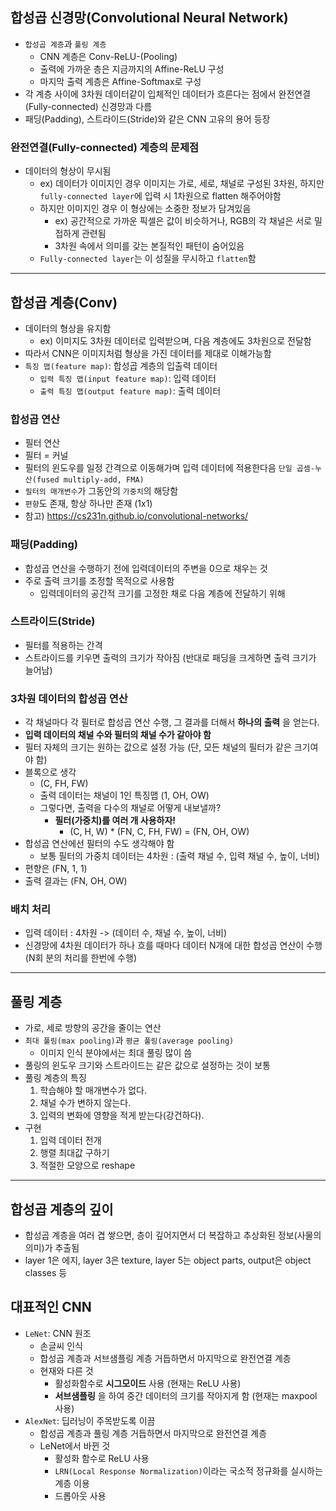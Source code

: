 ## 합성곱 신경망(Convolutional Neural Network)
- `합성곱 계층`과 `풀링 계층`
	- CNN 계층은 Conv-ReLU-(Pooling)
	- 출력에 가까운 층은 지금까지의 Affine-ReLU 구성
	- 마지막 출력 계층은 Affine-Softmax로 구성
- 각 계층 사이에 3차원 데이터같이 입체적인 데이터가 흐른다는 점에서 완전연결(Fully-connected) 신경망과 다름
- 패딩(Padding), 스트라이드(Stride)와 같은 CNN 고유의 용어 등장

### 완전연결(Fully-connected) 계층의 문제점
- 데이터의 형상이 무시됨
	- ex) 데이터가 이미지인 경우 이미지는 가로, 세로, 채널로 구성된 3차원, 하지만 `fully-connected layer`에 입력 시 1차원으로 flatten 해주어야함
	- 하지만 이미지인 경우 이 형상에는 소중한 정보가 담겨있음
		- ex) 공간적으로 가까운 픽셀은 값이 비슷하거나, RGB의 각 채널은 서로 밀접하게 관련됨
		- 3차원 속에서 의미를 갖는 본질적인 패턴이 숨어있음
	- `Fully-connected layer`는 이 성질을 무시하고 `flatten`함

*** 

## 합성곱 계층(Conv)
- 데이터의 형상을 유지함
	- ex) 이미지도 3차원 데이터로 입력받으며, 다음 계층에도 3차원으로 전달함
- 따라서 CNN은 이미지처럼 형상을 가진 데이터를 제대로 이해가능함
- `특징 맵(feature map)`: 합성곱 계층의 입출력 데이터
	- `입력 특징 맵(input feature map)`: 입력 데이터
	- `출력 특징 맵(output feature map)`: 출력 데이터 

### 합성곱 연산
- 필터 연산
- 필터 = 커널
- 필터의 윈도우를 일정 간격으로 이동해가며 입력 데이터에 적용한다음 `단일 곱셈-누산(fused multiply-add, FMA)`
- `필터의 매개변수`가 그동안의 `가중치`의 해당함
- `편향`도 존재, 항상 하나만 존재 (1x1)
- 참고) https://cs231n.github.io/convolutional-networks/

### 패딩(Padding)
- 합성곱 연산을 수행하기 전에 입력데이터의 주변을 0으로 채우는 것
- 주로 출력 크기를 조정할 목적으로 사용함
	- 입력데이터의 공간적 크기를 고정한 채로 다음 계층에 전달하기 위해

### 스트라이드(Stride)
- 필터를 적용하는 간격
- 스트라이드를 키우면 출력의 크기가 작아짐 (반대로 패딩을 크게하면 출력 크기가 늘어남)

### 3차원 데이터의 합성곱 연산
- 각 채널마다 각 필터로 합성곱 연산 수행, 그 결과를 더해서 __하나의 출력__ 을 얻는다.
- __입력 데이터의 채널 수와 필터의 채널 수가 같아야 함__
- 필터 자체의 크기는 원하는 값으로 설정 가능 (단, 모든 채널의 필터가 같은 크기여야 함)
- 블록으로 생각
	- (C, FH, FW)
	- 출력 데이터는 채널이 1인 특징맵 (1, OH, OW)
	- 그렇다면, 출력을 다수의 채널로 어떻게 내보낼까?
		- __필터(가중치)를 여러 개 사용하자!__
			- (C, H, W) * (FN, C, FH, FW) = (FN, OH, OW)
- 합성곱 연산에선 필터의 수도 생각해야 함
	- 보통 필터의 가중치 데이터는 4차원 : (출력 채널 수, 입력 채널 수, 높이, 너비)
- 편향은 (FN, 1, 1)
- 출력 결과는 (FN, OH, OW)

### 배치 처리
- 입력 데이터 : 4차원 -> (데이터 수, 채널 수, 높이, 너비)
- 신경망에 4차원 데이터가 하나 흐를 때마다 데이터 N개에 대한 합성곱 연산이 수행 (N회 분의 처리를 한번에 수행)

*** 

## 풀링 계층
- 가로, 세로 방향의 공간을 줄이는 연산
- `최대 풀링(max pooling)`과 `평균 풀링(average pooling)`
	- 이미지 인식 분야에서는 최대 풀링 많이 씀
- 풀링의 윈도우 크기와 스트라이드는 같은 값으로 설정하는 것이 보통
- 풀링 계층의 특징
	1. 학습해야 할 매개변수가 없다.
	2. 채널 수가 변하지 않는다.
	3. 입력의 변화에 영향을 적게 받는다(강건하다).
- 구현
	1. 입력 데이터 전개
	2. 행렬 최대값 구하기
	3. 적절한 모양으로 reshape

***

## 합성곱 계층의 깊이
- 합성곱 계층을 여러 겹 쌓으면, 층이 깊어지면서 더 복잡하고 추상화된 정보(사물의 의미)가 추출됨
- layer 1은 에지, layer 3은 texture, layer 5는 object parts, output은 object classes 등

## 대표적인 CNN
- `LeNet`: CNN 원조
	- 손글씨 인식
	- 합성곱 계층과 서브샘플링 계층 거듭하면서 마지막으로 완전연결 계층
	- 현재와 다른 것
		- 활성화함수로 __시그모이드__ 사용 (현재는 ReLU 사용)
		- __서브샘플링__ 을 하여 중간 데이터의 크기를 작아지게 함 (현재는 maxpool 사용)
- `AlexNet`: 딥러닝이 주목받도록 이끔
	- 합성곱 계층과 풀링 계층 거듭하면서 마지막으로 완전연결 계층
	- LeNet에서 바뀐 것
		- 활성화 함수로 ReLU 사용
		- `LRN(Local Response Normalization)`이라는 국소적 정규화를 실시하는 계층 이용
		- 드롭아웃 사용